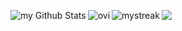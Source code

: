 <p align="left">
  <img align="left" src="https://github-readme-stats.vercel.app/api?username=teoaves&include_all_commits=true&count_private=true&show_icons=true&line_height=20&title_color=2B5BBD&icon_color=1124BB&text_color=A1A1A1&bg_color=0,000000,130F40" alt="my Github Stats"/>
  <img align="left" src="https://github-readme-stats.vercel.app/api/top-langs?username=teoaves&show_icons=true&locale=en&layout=compact&theme=chartreuse-dark" alt="ovi"/>
  <img align="left" src="https://github-readme-streak-stats.herokuapp.com/?user=teoaves&theme=tokyonight" alt="mystreak"/>
  <img align="left" src="https://github-profile-trophy.vercel.app/?username=teoaves&theme=juicyfresh&no-bg=true" />
</p>
